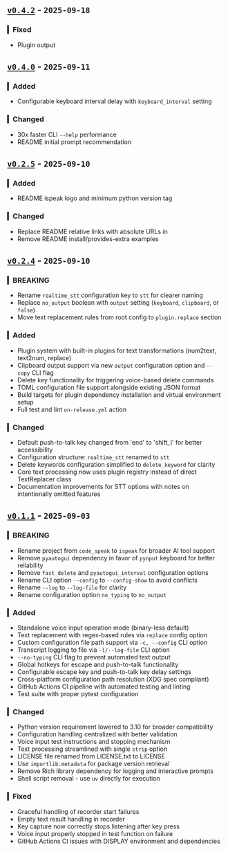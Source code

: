 ## [`v0.4.2`](https://github.com/fetchTe/ispeak/releases/tag/v0.4.2) - `2025-09-18`

### ▎Fixed
- Plugin output

## [`v0.4.0`](https://github.com/fetchTe/ispeak/releases/tag/v0.4.0) - `2025-09-11`

### ▎Added
- Configurable keyboard interval delay with `keyboard_interval` setting

### ▎Changed
- 30x faster CLI `--help` performance
- README initial prompt recommendation


## [`v0.2.5`](https://github.com/fetchTe/ispeak/releases/tag/v0.2.5) - `2025-09-10`

### ▎Added
- README ispeak logo and minimum python version tag


### ▎Changed
- Replace README relative links with absolute URLs in
- Remove README install/provides-extra examples



## [`v0.2.4`](https://github.com/fetchTe/ispeak/releases/tag/v0.2.4) - `2025-09-10`

### ▎BREAKING
- Rename `realtime_stt` configuration key to `stt` for clearer naming
- Replace `no_output` boolean with `output` setting (`keyboard`, `clipboard`, or `false`) 
- Move text replacement rules from root config to `plugin.replace` section


### ▎Added
- Plugin system with built-in plugins for text transformations (num2text, text2num, replace)
- Clipboard output support via new `output` configuration option and `--copy` CLI flag
- Delete key functionality for triggering voice-based delete commands
- TOML configuration file support alongside existing JSON format
- Build targets for plugin dependency installation and virtual environment setup
- Full test and lint `on-release.yml` action


### ▎Changed
- Default push-to-talk key changed from 'end' to 'shift_l' for better accessibility
- Configuration structure: `realtime_stt` renamed to `stt`
- Delete keywords configuration simplified to `delete_keyword` for clarity
- Core text processing now uses plugin registry instead of direct TextReplacer class
- Documentation improvements for STT options with notes on intentionally omitted features



## [`v0.1.1`](https://github.com/fetchTe/ispeak/releases/tag/v0.1.1) - `2025-09-03`

### ▎BREAKING
- Rename project from `code_speak` to `ispeak` for broader AI tool support
- Remove `pyautogui` dependency in favor of `pynput` keyboard for better reliability
- Remove `fast_delete` and `pyautogui_interval` configuration options
- Rename CLI option `--config` to `--config-show` to avoid conflicts
- Rename `--log` to `--log-file` for clarity
- Rename configuration option `no_typing` to `no_output`


### ▎Added
- Standalone voice input operation mode (binary-less default)
- Text replacement with regex-based rules via `replace` config option
- Custom configuration file path support via `-c, --config` CLI option
- Transcript logging to file via `-l/--log-file` CLI option
- `--no-typing` CLI flag to prevent automated text output
- Global hotkeys for escape and push-to-talk functionality
- Configurable escape key and push-to-talk key delay settings
- Cross-platform configuration path resolution (XDG spec compliant)
- GitHub Actions CI pipeline with automated testing and linting
- Test suite with proper pytest configuration


### ▎Changed
- Python version requirement lowered to 3.10 for broader compatibility
- Configuration handling centralized with better validation
- Voice input test instructions and stopping mechanism
- Text processing streamlined with single `strip` option
- LICENSE file renamed from LICENSE.txt to LICENSE
- Use `importlib.metadata` for package version retrieval
- Remove Rich library dependency for logging and interactive prompts
- Shell script removal - use `uv` directly for execution


### ▎Fixed
- Graceful handling of recorder start failures
- Empty text result handling in recorder
- Key capture now correctly stops listening after key press
- Voice input properly stopped in test function on failure
- GitHub Actions CI issues with DISPLAY environment and dependencies
